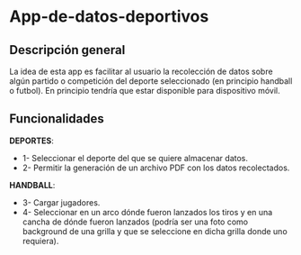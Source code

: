 # **App-de-datos-deportivos**

## Descripción general
La idea de esta app es facilitar al usuario la recolección de datos sobre algún partido o competición del deporte seleccionado (en principio handball o futbol).
En principio tendría que estar disponible para dispositivo móvil.

## Funcionalidades
**DEPORTES**:
- 1- Seleccionar el deporte del que se quiere almacenar datos.
- 2- Permitir la generación de un archivo PDF con los datos recolectados.

**HANDBALL**:
- 3- Cargar jugadores.
- 4- Seleccionar en un arco dónde fueron lanzados los tiros y en una cancha de dónde fueron lanzados (podría ser una foto como background de una grilla y que se seleccione en dicha grilla donde uno requiera).
